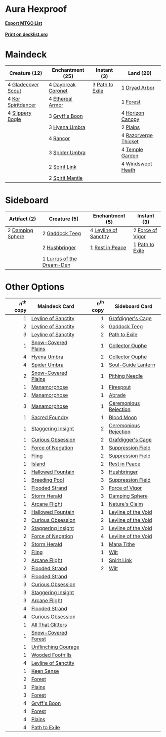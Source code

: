 # Aura Hexproof

#### [Export MTGO List](../collection/Aura%20Hexproof/Aura%20Hexproof.txt)
#### [Print on decklist.org](http://decklist.org/?deckmain=4%09Daybreak%20Coronet%0A1%09Dryad%20Arbor%0A4%09Ethereal%20Armor%0A1%09Forest%0A4%09Gladecover%20Scout%0A3%09Gryff's%20Boon%0A4%09Horizon%20Canopy%0A3%09Hyena%20Umbra%0A4%09Kor%20Spiritdancer%0A3%09Path%20to%20Exile%0A2%09Plains%0A4%09Rancor%0A4%09Razorverge%20Thicket%0A4%09Slippery%20Bogle%0A3%09Spider%20Umbra%0A2%09Spirit%20Link%0A2%09Spirit%20Mantle%0A4%09Temple%20Garden%0A4%09Windswept%20Heath&deckside=2%09Damping%20Sphere%0A2%09Force%20of%20Vigor%0A2%09Gaddock%20Teeg%0A2%09Hushbringer%0A4%09Leyline%20of%20Sanctity%0A1%09Lurrus%20of%20the%20Dream-Den%0A1%09Path%20to%20Exile%0A1%09Rest%20in%20Peace)
# Maindeck

|                                        Creature (12)                                        |                                      Enchantment (25)                                       |                                       Instant (3)                                        |                                           Land (20)                                           |
|---------------------------------------------------------------------------------------------|---------------------------------------------------------------------------------------------|------------------------------------------------------------------------------------------|-----------------------------------------------------------------------------------------------|
|4 [Gladecover Scout](http://gatherer.wizards.com/Pages/Card/Details.aspx?multiverseid=220082)|4 [Daybreak Coronet](http://gatherer.wizards.com/Pages/Card/Details.aspx?multiverseid=130635)|3 [Path to Exile](http://gatherer.wizards.com/Pages/Card/Details.aspx?multiverseid=220511)|1 [Dryad Arbor](http://gatherer.wizards.com/Pages/Card/Details.aspx?multiverseid=136196)       |
|4 [Kor Spiritdancer](http://gatherer.wizards.com/Pages/Card/Details.aspx?multiverseid=446061)|4 [Ethereal Armor](http://gatherer.wizards.com/Pages/Card/Details.aspx?multiverseid=265414)  |                                                                                          |1 [Forest](http://gatherer.wizards.com/Pages/Card/Details.aspx?multiverseid=439860)            |
|4 [Slippery Bogle](http://gatherer.wizards.com/Pages/Card/Details.aspx?multiverseid=150999)  |3 [Gryff's Boon](http://gatherer.wizards.com/Pages/Card/Details.aspx?multiverseid=409758)    |                                                                                          |4 [Horizon Canopy](http://gatherer.wizards.com/Pages/Card/Details.aspx?multiverseid=409571)    |
|                                                                                             |3 [Hyena Umbra](http://gatherer.wizards.com/Pages/Card/Details.aspx?multiverseid=271150)     |                                                                                          |2 [Plains](http://gatherer.wizards.com/Pages/Card/Details.aspx?multiverseid=439856)            |
|                                                                                             |4 [Rancor](http://gatherer.wizards.com/Pages/Card/Details.aspx?multiverseid=442175)          |                                                                                          |4 [Razorverge Thicket](http://gatherer.wizards.com/Pages/Card/Details.aspx?multiverseid=209407)|
|                                                                                             |3 [Spider Umbra](http://gatherer.wizards.com/Pages/Card/Details.aspx?multiverseid=220555)    |                                                                                          |4 [Temple Garden](http://gatherer.wizards.com/Pages/Card/Details.aspx?multiverseid=405112)     |
|                                                                                             |2 [Spirit Link](http://gatherer.wizards.com/Pages/Card/Details.aspx?multiverseid=129744)     |                                                                                          |4 [Windswept Heath](http://gatherer.wizards.com/Pages/Card/Details.aspx?multiverseid=405115)   |
|                                                                                             |2 [Spirit Mantle](http://gatherer.wizards.com/Pages/Card/Details.aspx?multiverseid=220154)   |                                                                                          |                                                                                               |


# Sideboard

|                                       Artifact (2)                                        |                                            Creature (5)                                            |                                        Enchantment (5)                                         |                                        Instant (3)                                        |
|-------------------------------------------------------------------------------------------|----------------------------------------------------------------------------------------------------|------------------------------------------------------------------------------------------------|-------------------------------------------------------------------------------------------|
|2 [Damping Sphere](http://gatherer.wizards.com/Pages/Card/Details.aspx?multiverseid=443101)|2 [Gaddock Teeg](http://gatherer.wizards.com/Pages/Card/Details.aspx?multiverseid=140188)           |4 [Leyline of Sanctity](http://gatherer.wizards.com/Pages/Card/Details.aspx?multiverseid=204993)|2 [Force of Vigor](http://gatherer.wizards.com/Pages/Card/Details.aspx?multiverseid=464113)|
|                                                                                           |2 [Hushbringer](http://gatherer.wizards.com/Pages/Card/Details.aspx?multiverseid=472980)            |1 [Rest in Peace](http://gatherer.wizards.com/Pages/Card/Details.aspx?multiverseid=442021)      |1 [Path to Exile](http://gatherer.wizards.com/Pages/Card/Details.aspx?multiverseid=220511) |
|                                                                                           |1 [Lurrus of the Dream-Den](http://gatherer.wizards.com/Pages/Card/Details.aspx?multiverseid=479746)|                                                                                                |                                                                                           |


# Other Options

|*n*<sup>th</sup> copy|                                        Maindeck Card                                         |*n*<sup>th</sup> copy|                                         Sideboard Card                                         |
|--------------------:|----------------------------------------------------------------------------------------------|--------------------:|------------------------------------------------------------------------------------------------|
|                    1|[Leyline of Sanctity](http://gatherer.wizards.com/Pages/Card/Details.aspx?multiverseid=204993)|                    1|[Grafdigger's Cage](http://gatherer.wizards.com/Pages/Card/Details.aspx?multiverseid=278452)    |
|                    2|[Leyline of Sanctity](http://gatherer.wizards.com/Pages/Card/Details.aspx?multiverseid=204993)|                    3|[Gaddock Teeg](http://gatherer.wizards.com/Pages/Card/Details.aspx?multiverseid=140188)         |
|                    3|[Leyline of Sanctity](http://gatherer.wizards.com/Pages/Card/Details.aspx?multiverseid=204993)|                    2|[Path to Exile](http://gatherer.wizards.com/Pages/Card/Details.aspx?multiverseid=220511)        |
|                    1|[Snow-Covered Plains](http://gatherer.wizards.com/Pages/Card/Details.aspx?multiverseid=121267)|                    1|[Collector Ouphe](http://gatherer.wizards.com/Pages/Card/Details.aspx?multiverseid=464107)      |
|                    4|[Hyena Umbra](http://gatherer.wizards.com/Pages/Card/Details.aspx?multiverseid=271150)        |                    2|[Collector Ouphe](http://gatherer.wizards.com/Pages/Card/Details.aspx?multiverseid=464107)      |
|                    4|[Spider Umbra](http://gatherer.wizards.com/Pages/Card/Details.aspx?multiverseid=220555)       |                    1|[Soul-Guide Lantern](http://gatherer.wizards.com/Pages/Card/Details.aspx?multiverseid=476488)   |
|                    2|[Snow-Covered Plains](http://gatherer.wizards.com/Pages/Card/Details.aspx?multiverseid=121267)|                    1|[Pithing Needle](http://gatherer.wizards.com/Pages/Card/Details.aspx?multiverseid=129526)       |
|                    1|[Manamorphose](http://gatherer.wizards.com/Pages/Card/Details.aspx?multiverseid=370568)       |                    1|[Firespout](http://gatherer.wizards.com/Pages/Card/Details.aspx?multiverseid=247407)            |
|                    2|[Manamorphose](http://gatherer.wizards.com/Pages/Card/Details.aspx?multiverseid=370568)       |                    1|[Abrade](http://gatherer.wizards.com/Pages/Card/Details.aspx?multiverseid=430772)               |
|                    3|[Manamorphose](http://gatherer.wizards.com/Pages/Card/Details.aspx?multiverseid=370568)       |                    1|[Ceremonious Rejection](http://gatherer.wizards.com/Pages/Card/Details.aspx?multiverseid=417613)|
|                    1|[Sacred Foundry](http://gatherer.wizards.com/Pages/Card/Details.aspx?multiverseid=405106)     |                    1|[Blood Moon](http://gatherer.wizards.com/Pages/Card/Details.aspx?multiverseid=45386)            |
|                    1|[Staggering Insight](http://gatherer.wizards.com/Pages/Card/Details.aspx?multiverseid=476479) |                    2|[Ceremonious Rejection](http://gatherer.wizards.com/Pages/Card/Details.aspx?multiverseid=417613)|
|                    1|[Curious Obsession](http://gatherer.wizards.com/Pages/Card/Details.aspx?multiverseid=439692)  |                    2|[Grafdigger's Cage](http://gatherer.wizards.com/Pages/Card/Details.aspx?multiverseid=278452)    |
|                    1|[Force of Negation](http://gatherer.wizards.com/Pages/Card/Details.aspx?multiverseid=464001)  |                    1|[Suppression Field](http://gatherer.wizards.com/Pages/Card/Details.aspx?multiverseid=83617)     |
|                    1|[Fling](http://gatherer.wizards.com/Pages/Card/Details.aspx?multiverseid=426834)              |                    2|[Suppression Field](http://gatherer.wizards.com/Pages/Card/Details.aspx?multiverseid=83617)     |
|                    1|[Island](http://gatherer.wizards.com/Pages/Card/Details.aspx?multiverseid=439857)             |                    2|[Rest in Peace](http://gatherer.wizards.com/Pages/Card/Details.aspx?multiverseid=442021)        |
|                    1|[Hallowed Fountain](http://gatherer.wizards.com/Pages/Card/Details.aspx?multiverseid=97071)   |                    3|[Hushbringer](http://gatherer.wizards.com/Pages/Card/Details.aspx?multiverseid=472980)          |
|                    1|[Breeding Pool](http://gatherer.wizards.com/Pages/Card/Details.aspx?multiverseid=97088)       |                    3|[Suppression Field](http://gatherer.wizards.com/Pages/Card/Details.aspx?multiverseid=83617)     |
|                    1|[Flooded Strand](http://gatherer.wizards.com/Pages/Card/Details.aspx?multiverseid=405098)     |                    3|[Force of Vigor](http://gatherer.wizards.com/Pages/Card/Details.aspx?multiverseid=464113)       |
|                    1|[Storm Herald](http://gatherer.wizards.com/Pages/Card/Details.aspx?multiverseid=476407)       |                    3|[Damping Sphere](http://gatherer.wizards.com/Pages/Card/Details.aspx?multiverseid=443101)       |
|                    1|[Arcane Flight](http://gatherer.wizards.com/Pages/Card/Details.aspx?multiverseid=442931)      |                    1|[Nature's Claim](http://gatherer.wizards.com/Pages/Card/Details.aspx?multiverseid=382316)       |
|                    2|[Hallowed Fountain](http://gatherer.wizards.com/Pages/Card/Details.aspx?multiverseid=97071)   |                    1|[Leyline of the Void](http://gatherer.wizards.com/Pages/Card/Details.aspx?multiverseid=107682)  |
|                    2|[Curious Obsession](http://gatherer.wizards.com/Pages/Card/Details.aspx?multiverseid=439692)  |                    2|[Leyline of the Void](http://gatherer.wizards.com/Pages/Card/Details.aspx?multiverseid=107682)  |
|                    2|[Staggering Insight](http://gatherer.wizards.com/Pages/Card/Details.aspx?multiverseid=476479) |                    3|[Leyline of the Void](http://gatherer.wizards.com/Pages/Card/Details.aspx?multiverseid=107682)  |
|                    2|[Force of Negation](http://gatherer.wizards.com/Pages/Card/Details.aspx?multiverseid=464001)  |                    4|[Leyline of the Void](http://gatherer.wizards.com/Pages/Card/Details.aspx?multiverseid=107682)  |
|                    2|[Storm Herald](http://gatherer.wizards.com/Pages/Card/Details.aspx?multiverseid=476407)       |                    1|[Mana Tithe](http://gatherer.wizards.com/Pages/Card/Details.aspx?multiverseid=122324)           |
|                    2|[Fling](http://gatherer.wizards.com/Pages/Card/Details.aspx?multiverseid=426834)              |                    1|[Wilt](http://gatherer.wizards.com/Pages/Card/Details.aspx?multiverseid=479696)                 |
|                    2|[Arcane Flight](http://gatherer.wizards.com/Pages/Card/Details.aspx?multiverseid=442931)      |                    1|[Spirit Link](http://gatherer.wizards.com/Pages/Card/Details.aspx?multiverseid=129744)          |
|                    2|[Flooded Strand](http://gatherer.wizards.com/Pages/Card/Details.aspx?multiverseid=405098)     |                    2|[Wilt](http://gatherer.wizards.com/Pages/Card/Details.aspx?multiverseid=479696)                 |
|                    3|[Flooded Strand](http://gatherer.wizards.com/Pages/Card/Details.aspx?multiverseid=405098)     |                     |                                                                                                |
|                    3|[Curious Obsession](http://gatherer.wizards.com/Pages/Card/Details.aspx?multiverseid=439692)  |                     |                                                                                                |
|                    3|[Staggering Insight](http://gatherer.wizards.com/Pages/Card/Details.aspx?multiverseid=476479) |                     |                                                                                                |
|                    3|[Arcane Flight](http://gatherer.wizards.com/Pages/Card/Details.aspx?multiverseid=442931)      |                     |                                                                                                |
|                    4|[Flooded Strand](http://gatherer.wizards.com/Pages/Card/Details.aspx?multiverseid=405098)     |                     |                                                                                                |
|                    4|[Curious Obsession](http://gatherer.wizards.com/Pages/Card/Details.aspx?multiverseid=439692)  |                     |                                                                                                |
|                    1|[All That Glitters](http://gatherer.wizards.com/Pages/Card/Details.aspx?multiverseid=472964)  |                     |                                                                                                |
|                    1|[Snow-Covered Forest](http://gatherer.wizards.com/Pages/Card/Details.aspx?multiverseid=121192)|                     |                                                                                                |
|                    1|[Unflinching Courage](http://gatherer.wizards.com/Pages/Card/Details.aspx?multiverseid=446198)|                     |                                                                                                |
|                    1|[Wooded Foothills](http://gatherer.wizards.com/Pages/Card/Details.aspx?multiverseid=405116)   |                     |                                                                                                |
|                    4|[Leyline of Sanctity](http://gatherer.wizards.com/Pages/Card/Details.aspx?multiverseid=204993)|                     |                                                                                                |
|                    1|[Keen Sense](http://gatherer.wizards.com/Pages/Card/Details.aspx?multiverseid=122451)         |                     |                                                                                                |
|                    2|[Forest](http://gatherer.wizards.com/Pages/Card/Details.aspx?multiverseid=439860)             |                     |                                                                                                |
|                    3|[Plains](http://gatherer.wizards.com/Pages/Card/Details.aspx?multiverseid=439856)             |                     |                                                                                                |
|                    3|[Forest](http://gatherer.wizards.com/Pages/Card/Details.aspx?multiverseid=439860)             |                     |                                                                                                |
|                    4|[Gryff's Boon](http://gatherer.wizards.com/Pages/Card/Details.aspx?multiverseid=409758)       |                     |                                                                                                |
|                    4|[Forest](http://gatherer.wizards.com/Pages/Card/Details.aspx?multiverseid=439860)             |                     |                                                                                                |
|                    4|[Plains](http://gatherer.wizards.com/Pages/Card/Details.aspx?multiverseid=439856)             |                     |                                                                                                |
|                    4|[Path to Exile](http://gatherer.wizards.com/Pages/Card/Details.aspx?multiverseid=220511)      |                     |                                                                                                |

